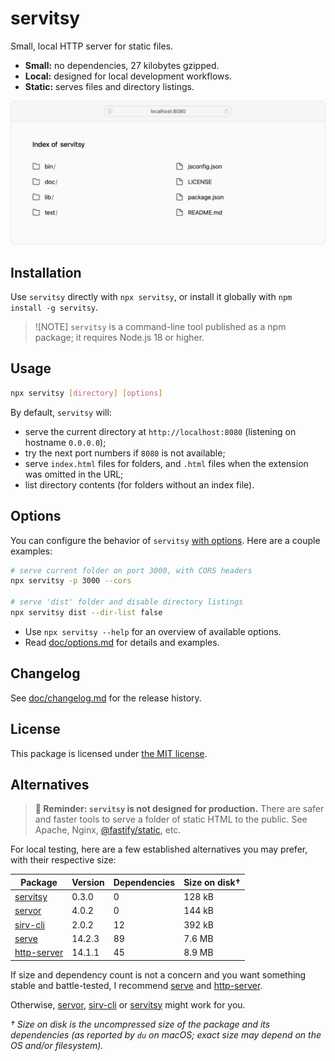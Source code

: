 # servitsy

Small, local HTTP server for static files.

- **Small:** no dependencies, 27 kilobytes gzipped.
- **Local:** designed for local development workflows.
- **Static:** serves files and directory listings.

<img alt="Web browser screenshot of a directory listing for the servitsy source code, served by servitsy on localhost:8080" src="https://raw.githubusercontent.com/fvsch/servitsy/refs/heads/main/doc/example.png" width="820">

## Installation

Use `servitsy` directly with `npx servitsy`, or install it globally with `npm install -g servitsy`.

> ![NOTE]
> `servitsy` is a command-line tool published as a npm package; it requires Node.js 18 or higher.

## Usage

```sh
npx servitsy [directory] [options]
```

By default, `servitsy` will:

- serve the current directory at `http://localhost:8080` (listening on hostname `0.0.0.0`);
- try the next port numbers if `8080` is not available;
- serve `index.html` files for folders, and `.html` files when the extension was omitted in the URL;
- list directory contents (for folders without an index file).

## Options

You can configure the behavior of `servitsy` [with options](https://github.com/fvsch/servitsy/blob/main/doc/options.md). Here are a couple examples:

```sh
# serve current folder on port 3000, with CORS headers
npx servitsy -p 3000 --cors

# serve 'dist' folder and disable directory listings
npx servitsy dist --dir-list false
```

- Use `npx servitsy --help` for an overview of available options.
- Read [doc/options.md](https://github.com/fvsch/servitsy/blob/main/doc/options.md) for details and examples.

## Changelog

See [doc/changelog.md](https://github.com/fvsch/servitsy/blob/main/doc/changelog.md) for the release history.

## License

This package is licensed under [the MIT license](./LICENSE).

## Alternatives

> __🚨 Reminder: `servitsy` is not designed for production.__ There are safer and faster tools to serve a folder of static HTML to the public. See Apache, Nginx, [@fastify/static], etc.

For local testing, here are a few established alternatives you may prefer, with their respective size:

| Package       | Version | Dependencies | Size on disk† |
| ------------- | ------- | ------------ | ------------- |
| [servitsy]    | 0.3.0   | 0            | 128 kB        |
| [servor]      | 4.0.2   | 0            | 144 kB        |
| [sirv-cli]    | 2.0.2   | 12           | 392 kB        |
| [serve]       | 14.2.3  | 89           | 7.6 MB        |
| [http-server] | 14.1.1  | 45           | 8.9 MB        |

If size and dependency count is not a concern and you want something stable and battle-tested, I recommend [serve] and [http-server].

Otherwise, [servor], [sirv-cli] or [servitsy] might work for you.

_† Size on disk is the uncompressed size of the package and its dependencies (as reported by `du` on macOS; exact size may depend on the OS and/or filesystem)._

[@fastify/static]: https://www.npmjs.com/package/@fastify/static
[http-server]: https://www.npmjs.com/package/http-server
[serve]: https://www.npmjs.com/package/serve
[servitsy]: https://www.npmjs.com/package/servitsy
[servor]: https://www.npmjs.com/package/servor
[sirv-cli]: https://www.npmjs.com/package/sirv-cli
